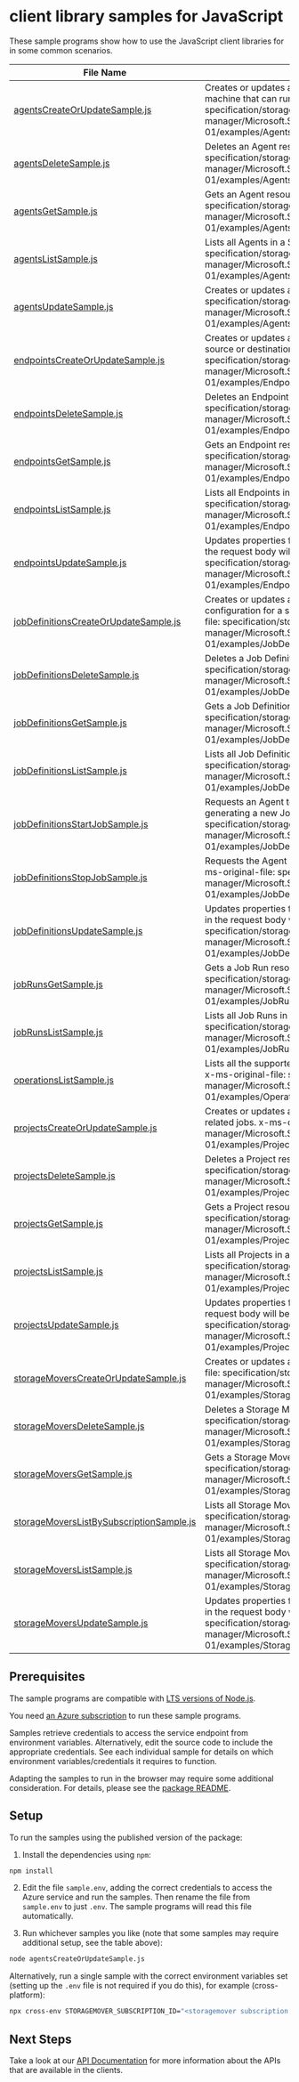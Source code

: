 # client library samples for JavaScript

These sample programs show how to use the JavaScript client libraries for in some common scenarios.

| **File Name**                                                                     | **Description**                                                                                                                                                                                                                                                                |
| --------------------------------------------------------------------------------- | ------------------------------------------------------------------------------------------------------------------------------------------------------------------------------------------------------------------------------------------------------------------------------ |
| [agentsCreateOrUpdateSample.js][agentscreateorupdatesample]                       | Creates or updates an Agent resource, which references a hybrid compute machine that can run jobs. x-ms-original-file: specification/storagemover/resource-manager/Microsoft.StorageMover/stable/2023-10-01/examples/Agents_CreateOrUpdate.json                                |
| [agentsDeleteSample.js][agentsdeletesample]                                       | Deletes an Agent resource. x-ms-original-file: specification/storagemover/resource-manager/Microsoft.StorageMover/stable/2023-10-01/examples/Agents_Delete.json                                                                                                                |
| [agentsGetSample.js][agentsgetsample]                                             | Gets an Agent resource. x-ms-original-file: specification/storagemover/resource-manager/Microsoft.StorageMover/stable/2023-10-01/examples/Agents_Get.json                                                                                                                      |
| [agentsListSample.js][agentslistsample]                                           | Lists all Agents in a Storage Mover. x-ms-original-file: specification/storagemover/resource-manager/Microsoft.StorageMover/stable/2023-10-01/examples/Agents_List.json                                                                                                        |
| [agentsUpdateSample.js][agentsupdatesample]                                       | Creates or updates an Agent resource. x-ms-original-file: specification/storagemover/resource-manager/Microsoft.StorageMover/stable/2023-10-01/examples/Agents_Update.json                                                                                                     |
| [endpointsCreateOrUpdateSample.js][endpointscreateorupdatesample]                 | Creates or updates an Endpoint resource, which represents a data transfer source or destination. x-ms-original-file: specification/storagemover/resource-manager/Microsoft.StorageMover/stable/2023-10-01/examples/Endpoints_CreateOrUpdate_AzureStorageBlobContainer.json     |
| [endpointsDeleteSample.js][endpointsdeletesample]                                 | Deletes an Endpoint resource. x-ms-original-file: specification/storagemover/resource-manager/Microsoft.StorageMover/stable/2023-10-01/examples/Endpoints_Delete.json                                                                                                          |
| [endpointsGetSample.js][endpointsgetsample]                                       | Gets an Endpoint resource. x-ms-original-file: specification/storagemover/resource-manager/Microsoft.StorageMover/stable/2023-10-01/examples/Endpoints_Get_AzureStorageBlobContainer.json                                                                                      |
| [endpointsListSample.js][endpointslistsample]                                     | Lists all Endpoints in a Storage Mover. x-ms-original-file: specification/storagemover/resource-manager/Microsoft.StorageMover/stable/2023-10-01/examples/Endpoints_List.json                                                                                                  |
| [endpointsUpdateSample.js][endpointsupdatesample]                                 | Updates properties for an Endpoint resource. Properties not specified in the request body will be unchanged. x-ms-original-file: specification/storagemover/resource-manager/Microsoft.StorageMover/stable/2023-10-01/examples/Endpoints_Update_AzureStorageBlobContainer.json |
| [jobDefinitionsCreateOrUpdateSample.js][jobdefinitionscreateorupdatesample]       | Creates or updates a Job Definition resource, which contains configuration for a single unit of managed data transfer. x-ms-original-file: specification/storagemover/resource-manager/Microsoft.StorageMover/stable/2023-10-01/examples/JobDefinitions_CreateOrUpdate.json    |
| [jobDefinitionsDeleteSample.js][jobdefinitionsdeletesample]                       | Deletes a Job Definition resource. x-ms-original-file: specification/storagemover/resource-manager/Microsoft.StorageMover/stable/2023-10-01/examples/JobDefinitions_Delete.json                                                                                                |
| [jobDefinitionsGetSample.js][jobdefinitionsgetsample]                             | Gets a Job Definition resource. x-ms-original-file: specification/storagemover/resource-manager/Microsoft.StorageMover/stable/2023-10-01/examples/JobDefinitions_Get.json                                                                                                      |
| [jobDefinitionsListSample.js][jobdefinitionslistsample]                           | Lists all Job Definitions in a Project. x-ms-original-file: specification/storagemover/resource-manager/Microsoft.StorageMover/stable/2023-10-01/examples/JobDefinitions_List.json                                                                                             |
| [jobDefinitionsStartJobSample.js][jobdefinitionsstartjobsample]                   | Requests an Agent to start a new instance of this Job Definition, generating a new Job Run resource. x-ms-original-file: specification/storagemover/resource-manager/Microsoft.StorageMover/stable/2023-10-01/examples/JobDefinitions_StartJob.json                            |
| [jobDefinitionsStopJobSample.js][jobdefinitionsstopjobsample]                     | Requests the Agent of any active instance of this Job Definition to stop. x-ms-original-file: specification/storagemover/resource-manager/Microsoft.StorageMover/stable/2023-10-01/examples/JobDefinitions_StopJob.json                                                        |
| [jobDefinitionsUpdateSample.js][jobdefinitionsupdatesample]                       | Updates properties for a Job Definition resource. Properties not specified in the request body will be unchanged. x-ms-original-file: specification/storagemover/resource-manager/Microsoft.StorageMover/stable/2023-10-01/examples/JobDefinitions_Update.json                 |
| [jobRunsGetSample.js][jobrunsgetsample]                                           | Gets a Job Run resource. x-ms-original-file: specification/storagemover/resource-manager/Microsoft.StorageMover/stable/2023-10-01/examples/JobRuns_Get.json                                                                                                                    |
| [jobRunsListSample.js][jobrunslistsample]                                         | Lists all Job Runs in a Job Definition. x-ms-original-file: specification/storagemover/resource-manager/Microsoft.StorageMover/stable/2023-10-01/examples/JobRuns_List.json                                                                                                    |
| [operationsListSample.js][operationslistsample]                                   | Lists all the supported operations for the Azure Storage Mover REST API. x-ms-original-file: specification/storagemover/resource-manager/Microsoft.StorageMover/stable/2023-10-01/examples/Operations_List.json                                                                |
| [projectsCreateOrUpdateSample.js][projectscreateorupdatesample]                   | Creates or updates a Project resource, which is a logical grouping of related jobs. x-ms-original-file: specification/storagemover/resource-manager/Microsoft.StorageMover/stable/2023-10-01/examples/Projects_CreateOrUpdate.json                                             |
| [projectsDeleteSample.js][projectsdeletesample]                                   | Deletes a Project resource. x-ms-original-file: specification/storagemover/resource-manager/Microsoft.StorageMover/stable/2023-10-01/examples/Projects_Delete.json                                                                                                             |
| [projectsGetSample.js][projectsgetsample]                                         | Gets a Project resource. x-ms-original-file: specification/storagemover/resource-manager/Microsoft.StorageMover/stable/2023-10-01/examples/Projects_Get.json                                                                                                                   |
| [projectsListSample.js][projectslistsample]                                       | Lists all Projects in a Storage Mover. x-ms-original-file: specification/storagemover/resource-manager/Microsoft.StorageMover/stable/2023-10-01/examples/Projects_List.json                                                                                                    |
| [projectsUpdateSample.js][projectsupdatesample]                                   | Updates properties for a Project resource. Properties not specified in the request body will be unchanged. x-ms-original-file: specification/storagemover/resource-manager/Microsoft.StorageMover/stable/2023-10-01/examples/Projects_Update.json                              |
| [storageMoversCreateOrUpdateSample.js][storagemoverscreateorupdatesample]         | Creates or updates a top-level Storage Mover resource. x-ms-original-file: specification/storagemover/resource-manager/Microsoft.StorageMover/stable/2023-10-01/examples/StorageMovers_CreateOrUpdate.json                                                                     |
| [storageMoversDeleteSample.js][storagemoversdeletesample]                         | Deletes a Storage Mover resource. x-ms-original-file: specification/storagemover/resource-manager/Microsoft.StorageMover/stable/2023-10-01/examples/StorageMovers_Delete.json                                                                                                  |
| [storageMoversGetSample.js][storagemoversgetsample]                               | Gets a Storage Mover resource. x-ms-original-file: specification/storagemover/resource-manager/Microsoft.StorageMover/stable/2023-10-01/examples/StorageMovers_Get.json                                                                                                        |
| [storageMoversListBySubscriptionSample.js][storagemoverslistbysubscriptionsample] | Lists all Storage Movers in a subscription. x-ms-original-file: specification/storagemover/resource-manager/Microsoft.StorageMover/stable/2023-10-01/examples/StorageMovers_ListBySubscription.json                                                                            |
| [storageMoversListSample.js][storagemoverslistsample]                             | Lists all Storage Movers in a resource group. x-ms-original-file: specification/storagemover/resource-manager/Microsoft.StorageMover/stable/2023-10-01/examples/StorageMovers_List.json                                                                                        |
| [storageMoversUpdateSample.js][storagemoversupdatesample]                         | Updates properties for a Storage Mover resource. Properties not specified in the request body will be unchanged. x-ms-original-file: specification/storagemover/resource-manager/Microsoft.StorageMover/stable/2023-10-01/examples/StorageMovers_Update.json                   |

## Prerequisites

The sample programs are compatible with [LTS versions of Node.js](https://github.com/nodejs/release#release-schedule).

You need [an Azure subscription][freesub] to run these sample programs.

Samples retrieve credentials to access the service endpoint from environment variables. Alternatively, edit the source code to include the appropriate credentials. See each individual sample for details on which environment variables/credentials it requires to function.

Adapting the samples to run in the browser may require some additional consideration. For details, please see the [package README][package].

## Setup

To run the samples using the published version of the package:

1. Install the dependencies using `npm`:

```bash
npm install
```

2. Edit the file `sample.env`, adding the correct credentials to access the Azure service and run the samples. Then rename the file from `sample.env` to just `.env`. The sample programs will read this file automatically.

3. Run whichever samples you like (note that some samples may require additional setup, see the table above):

```bash
node agentsCreateOrUpdateSample.js
```

Alternatively, run a single sample with the correct environment variables set (setting up the `.env` file is not required if you do this), for example (cross-platform):

```bash
npx cross-env STORAGEMOVER_SUBSCRIPTION_ID="<storagemover subscription id>" STORAGEMOVER_RESOURCE_GROUP="<storagemover resource group>" node agentsCreateOrUpdateSample.js
```

## Next Steps

Take a look at our [API Documentation][apiref] for more information about the APIs that are available in the clients.

[agentscreateorupdatesample]: https://github.com/Azure/azure-sdk-for-js/blob/main/sdk/storagemover/arm-storagemover/samples/v2/javascript/agentsCreateOrUpdateSample.js
[agentsdeletesample]: https://github.com/Azure/azure-sdk-for-js/blob/main/sdk/storagemover/arm-storagemover/samples/v2/javascript/agentsDeleteSample.js
[agentsgetsample]: https://github.com/Azure/azure-sdk-for-js/blob/main/sdk/storagemover/arm-storagemover/samples/v2/javascript/agentsGetSample.js
[agentslistsample]: https://github.com/Azure/azure-sdk-for-js/blob/main/sdk/storagemover/arm-storagemover/samples/v2/javascript/agentsListSample.js
[agentsupdatesample]: https://github.com/Azure/azure-sdk-for-js/blob/main/sdk/storagemover/arm-storagemover/samples/v2/javascript/agentsUpdateSample.js
[endpointscreateorupdatesample]: https://github.com/Azure/azure-sdk-for-js/blob/main/sdk/storagemover/arm-storagemover/samples/v2/javascript/endpointsCreateOrUpdateSample.js
[endpointsdeletesample]: https://github.com/Azure/azure-sdk-for-js/blob/main/sdk/storagemover/arm-storagemover/samples/v2/javascript/endpointsDeleteSample.js
[endpointsgetsample]: https://github.com/Azure/azure-sdk-for-js/blob/main/sdk/storagemover/arm-storagemover/samples/v2/javascript/endpointsGetSample.js
[endpointslistsample]: https://github.com/Azure/azure-sdk-for-js/blob/main/sdk/storagemover/arm-storagemover/samples/v2/javascript/endpointsListSample.js
[endpointsupdatesample]: https://github.com/Azure/azure-sdk-for-js/blob/main/sdk/storagemover/arm-storagemover/samples/v2/javascript/endpointsUpdateSample.js
[jobdefinitionscreateorupdatesample]: https://github.com/Azure/azure-sdk-for-js/blob/main/sdk/storagemover/arm-storagemover/samples/v2/javascript/jobDefinitionsCreateOrUpdateSample.js
[jobdefinitionsdeletesample]: https://github.com/Azure/azure-sdk-for-js/blob/main/sdk/storagemover/arm-storagemover/samples/v2/javascript/jobDefinitionsDeleteSample.js
[jobdefinitionsgetsample]: https://github.com/Azure/azure-sdk-for-js/blob/main/sdk/storagemover/arm-storagemover/samples/v2/javascript/jobDefinitionsGetSample.js
[jobdefinitionslistsample]: https://github.com/Azure/azure-sdk-for-js/blob/main/sdk/storagemover/arm-storagemover/samples/v2/javascript/jobDefinitionsListSample.js
[jobdefinitionsstartjobsample]: https://github.com/Azure/azure-sdk-for-js/blob/main/sdk/storagemover/arm-storagemover/samples/v2/javascript/jobDefinitionsStartJobSample.js
[jobdefinitionsstopjobsample]: https://github.com/Azure/azure-sdk-for-js/blob/main/sdk/storagemover/arm-storagemover/samples/v2/javascript/jobDefinitionsStopJobSample.js
[jobdefinitionsupdatesample]: https://github.com/Azure/azure-sdk-for-js/blob/main/sdk/storagemover/arm-storagemover/samples/v2/javascript/jobDefinitionsUpdateSample.js
[jobrunsgetsample]: https://github.com/Azure/azure-sdk-for-js/blob/main/sdk/storagemover/arm-storagemover/samples/v2/javascript/jobRunsGetSample.js
[jobrunslistsample]: https://github.com/Azure/azure-sdk-for-js/blob/main/sdk/storagemover/arm-storagemover/samples/v2/javascript/jobRunsListSample.js
[operationslistsample]: https://github.com/Azure/azure-sdk-for-js/blob/main/sdk/storagemover/arm-storagemover/samples/v2/javascript/operationsListSample.js
[projectscreateorupdatesample]: https://github.com/Azure/azure-sdk-for-js/blob/main/sdk/storagemover/arm-storagemover/samples/v2/javascript/projectsCreateOrUpdateSample.js
[projectsdeletesample]: https://github.com/Azure/azure-sdk-for-js/blob/main/sdk/storagemover/arm-storagemover/samples/v2/javascript/projectsDeleteSample.js
[projectsgetsample]: https://github.com/Azure/azure-sdk-for-js/blob/main/sdk/storagemover/arm-storagemover/samples/v2/javascript/projectsGetSample.js
[projectslistsample]: https://github.com/Azure/azure-sdk-for-js/blob/main/sdk/storagemover/arm-storagemover/samples/v2/javascript/projectsListSample.js
[projectsupdatesample]: https://github.com/Azure/azure-sdk-for-js/blob/main/sdk/storagemover/arm-storagemover/samples/v2/javascript/projectsUpdateSample.js
[storagemoverscreateorupdatesample]: https://github.com/Azure/azure-sdk-for-js/blob/main/sdk/storagemover/arm-storagemover/samples/v2/javascript/storageMoversCreateOrUpdateSample.js
[storagemoversdeletesample]: https://github.com/Azure/azure-sdk-for-js/blob/main/sdk/storagemover/arm-storagemover/samples/v2/javascript/storageMoversDeleteSample.js
[storagemoversgetsample]: https://github.com/Azure/azure-sdk-for-js/blob/main/sdk/storagemover/arm-storagemover/samples/v2/javascript/storageMoversGetSample.js
[storagemoverslistbysubscriptionsample]: https://github.com/Azure/azure-sdk-for-js/blob/main/sdk/storagemover/arm-storagemover/samples/v2/javascript/storageMoversListBySubscriptionSample.js
[storagemoverslistsample]: https://github.com/Azure/azure-sdk-for-js/blob/main/sdk/storagemover/arm-storagemover/samples/v2/javascript/storageMoversListSample.js
[storagemoversupdatesample]: https://github.com/Azure/azure-sdk-for-js/blob/main/sdk/storagemover/arm-storagemover/samples/v2/javascript/storageMoversUpdateSample.js
[apiref]: https://docs.microsoft.com/javascript/api/@azure/arm-storagemover?view=azure-node-preview
[freesub]: https://azure.microsoft.com/free/
[package]: https://github.com/Azure/azure-sdk-for-js/tree/main/sdk/storagemover/arm-storagemover/README.md
